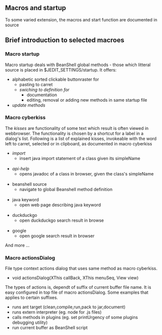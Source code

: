 ## Macros and startup

To some varied extension, the macros and start function are documented in source


## Brief introduction to selected macroes


### Macro startup
Macro startup deals with BeanShell global methods - those which litteral source is placed in $JEDIT\_SETTINGS/startup. It offers:

- alphabetic sorted clickable buttonraster for
	- pasting to carret
	- _swiching to definition for_
		- documentation
		- editing, removal or adding new methods in same startup file
- _update methods_

### Macro cyberkiss
The _kisses_ are functionality of some text which result is often viewed in webbrowser. The functionality is chosen by a shortcut for a label in a dialog's list. Following is a list of explained kisses, invokeable with the word left to carret, selected or in clipboard, as documented in macro cyberkiss

- _import_
	- insert java import statement of a class given its simpleName
<br><br>
- _api-help_
	- opens javadoc of a class in browser, given the class's simpleName 
<br><br>	
- beanshell source
	- navigate to global Beanshell method definition
<br><br>
- java keyword
	- open web page describing java keyword
<br><br>
- duckduckgo
	- open duckduckgo search result in browse
<br><br>
- google
	- open google search result in browser
	
And more ...	

### Macro actionsDialog
File type context actions dialog that uses same method as macro cyberkiss.

- void actionsDialog(XThis callBack, XThis menuSeq, View view) 

The types of actions is, dependt of suffix of current buffer file name. It is easy configured in top file of macro actionsDialog. Some examples that applies to certain suffixes.

- runs ant target (clean,compile,run,pack to jar,document)
- runs extern interpreter (eg. node for .js files)
- calls methods in plugins (eg. set printUrgency of some plugins debugging utility)
- run current buffer as BeanShell script
